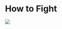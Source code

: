 # How to Fight

![](https://manhwaz.com/app/manga/uploads/covers/b6915d50d364b9e63d3153922c6f2f18.jpg)
